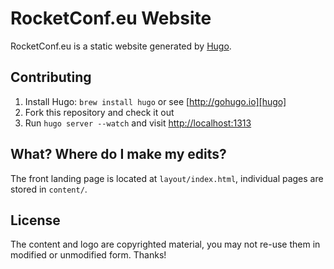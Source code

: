 # RocketConf.eu Website

RocketConf.eu is a static website generated by [Hugo][hugo].

## Contributing

 1. Install Hugo: `brew install hugo` or see [http://gohugo.io][hugo]
 2. Fork this repository and check it out
 3. Run `hugo server --watch` and visit [http://localhost:1313][localhost]

## What? Where do I make my edits?

The front landing page is located at `layout/index.html`, individual pages
are stored in `content/`.

## License

The content and logo are copyrighted material, you may not re-use them
in modified or unmodified form. Thanks!

[hugo]: http://gohugo.io/
[localhost]: http://localhost:1313/
